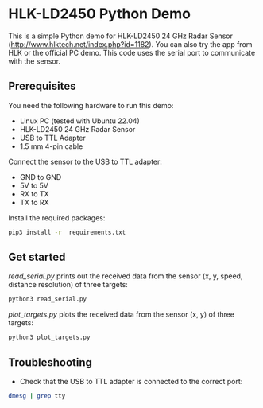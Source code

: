 # HLK-LD2450 Python Demo
This is a simple Python demo for HLK-LD2450 24 GHz Radar Sensor (http://www.hlktech.net/index.php?id=1182). You can also try the app from HLK or the official PC demo. This code uses the serial port to communicate with the sensor.

## Prerequisites
You need the following hardware to run this demo:
- Linux PC (tested with Ubuntu 22.04)
- HLK-LD2450 24 GHz Radar Sensor
- USB to TTL Adapter
- 1.5 mm 4-pin cable

Connect the sensor to the USB to TTL adapter:
- GND to GND
- 5V to 5V
- RX to TX
- TX to RX

Install the required packages:
```bash
pip3 install -r  requirements.txt
```

## Get started
*read_serial.py* prints out the received data from the sensor (x, y, speed, distance resolution) of three targets:
```bash
python3 read_serial.py
```

*plot_targets.py* plots the received data from the sensor (x, y) of three targets:
```bash
python3 plot_targets.py
```

## Troubleshooting
- Check that the USB to TTL adapter is connected to the correct port:
```bash
dmesg | grep tty
```
